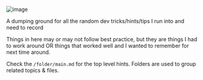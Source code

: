 ![image](https://github.com/user-attachments/assets/2b3d3f29-7e19-4b66-a49d-8c83b8d05593)

A dumping ground for all the random dev tricks/hints/tips I run into and need to record

Things in here may or may not follow best practice, but they are things I had to work around OR things that worked well and I wanted to remember for next time around.


Check the `/folder/main.md` for the top level hints. Folders are used to group related topics & files.
